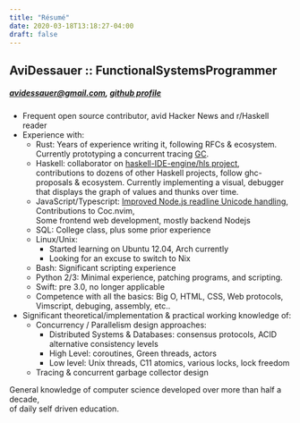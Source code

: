 ```yaml
---
title: "Résumé"
date: 2020-03-18T13:18:27-04:00
draft: false
---
```

## AviDessauer :: FunctionalSystemsProgrammer
##### [avidessauer@gmail.com](mailto:avidessauer@gmail.com), [github profile](https://github.com/Avi-D-coder)

- Frequent open source contributor, avid Hacker News and r/Haskell reader
- Experience with:
	+ Rust: Years of experience writing it, following RFCs & ecosystem.  
	  Currently prototyping a concurrent tracing [GC](https://github.com/Avi-D-coder/concise-gc-design).
	+ Haskell: collaborator on [haskell-IDE-engine/hls project](https://github.com/haskell/haskell-ide-engine),  
		contributions to dozens of other Haskell projects, follow ghc-proposals & ecosystem. 
		Currently implementing a visual, debugger that displays the graph of values and thunks over time.
	+ JavaScript/Typescript: [Improved Node.js readline Unicode handling](https://github.com/nodejs/node/pull/25723),  
		Contributions to Coc.nvim,  
	  Some frontend web development, mostly backend Nodejs
	+ SQL: College class, plus some prior experience
	+ Linux/Unix:
		- Started learning on Ubuntu 12.04, Arch currently
		- Looking for an excuse to switch to Nix
	+ Bash: Significant scripting experience
	+ Python 2/3: Minimal experience, patching programs, and scripting.
	+ Swift: pre 3.0, no longer applicable
	+ Competence with all the basics: Big O, HTML, CSS, Web protocols, Vimscript, debuging, assembly, etc..
- Significant theoretical/implementation & practical working knowledge of:
	+ Concurrency / Parallelism design approaches:
		- Distributed Systems & Databases: consensus protocols, ACID alternative consistency levels
		- High Level: coroutines, Green threads, actors
		- Low level: Unix threads, C11 atomics, various locks, lock freedom
	+ Tracing & concurrent garbage collector design


General knowledge of computer science developed over more than half a decade,  
of daily self driven education.
